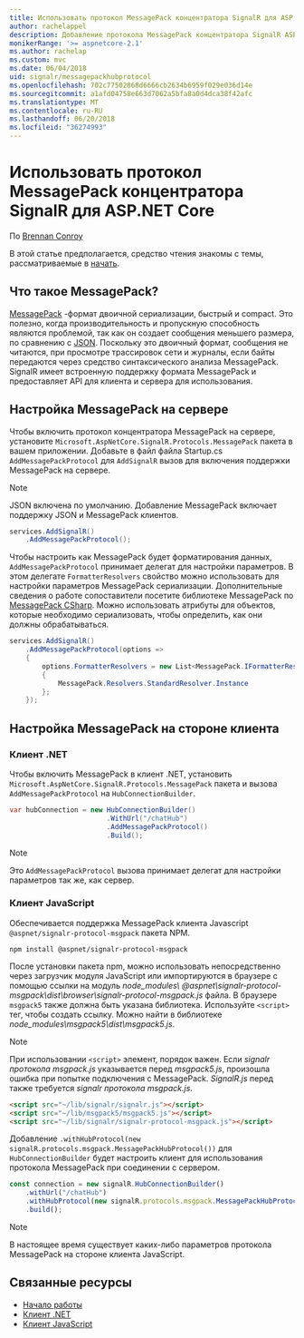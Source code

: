 ```yaml
---
title: Использовать протокол MessagePack концентратора SignalR для ASP.NET Core
author: rachelappel
description: Добавление протокола MessagePack концентратора SignalR ASP.NET Core.
monikerRange: '>= aspnetcore-2.1'
ms.author: rachelap
ms.custom: mvc
ms.date: 06/04/2018
uid: signalr/messagepackhubprotocol
ms.openlocfilehash: 702c77502868d6666cb2634b6959f029e036d14e
ms.sourcegitcommit: a1afd04758e663d7062a5bfa8a0d4dca38f42afc
ms.translationtype: MT
ms.contentlocale: ru-RU
ms.lasthandoff: 06/20/2018
ms.locfileid: "36274993"
---
```

# <a name="use-messagepack-hub-protocol-in-signalr-for-aspnet-core"></a>Использовать протокол MessagePack концентратора SignalR для ASP.NET Core

По [Brennan Conroy](https://github.com/BrennanConroy)

В этой статье предполагается, средство чтения знакомы с темы, рассматриваемые в [начать](xref:tutorials/signalr).

## <a name="what-is-messagepack"></a>Что такое MessagePack?

[MessagePack](https://msgpack.org/index.html) -формат двоичной сериализации, быстрый и compact. Это полезно, когда производительность и пропускную способность являются проблемой, так как он создает сообщения меньшего размера, по сравнению с [JSON](https://www.json.org/). Поскольку это двоичный формат, сообщения не читаются, при просмотре трассировок сети и журналы, если байты передаются через средство синтаксического анализа MessagePack. SignalR имеет встроенную поддержку формата MessagePack и предоставляет API для клиента и сервера для использования.

## <a name="configure-messagepack-on-the-server"></a>Настройка MessagePack на сервере

Чтобы включить протокол концентратора MessagePack на сервере, установите `Microsoft.AspNetCore.SignalR.Protocols.MessagePack` пакета в вашем приложении. Добавьте в файл файла Startup.cs `AddMessagePackProtocol` для `AddSignalR` вызов для включения поддержки MessagePack на сервере.

> [!NOTE]
> JSON включена по умолчанию. Добавление MessagePack включает поддержку JSON и MessagePack клиентов.

```csharp
services.AddSignalR()
    .AddMessagePackProtocol();
```

Чтобы настроить как MessagePack будет форматирования данных, `AddMessagePackProtocol` принимает делегат для настройки параметров. В этом делегате `FormatterResolvers` свойство можно использовать для настройки параметров MessagePack сериализации. Дополнительные сведения о работе сопоставители посетите библиотеке MessagePack по [MessagePack CSharp](https://github.com/neuecc/MessagePack-CSharp). Можно использовать атрибуты для объектов, которые необходимо сериализовать, чтобы определить, как они должны обрабатываться.

```csharp
services.AddSignalR()
    .AddMessagePackProtocol(options =>
    {
        options.FormatterResolvers = new List<MessagePack.IFormatterResolver>()
        {
            MessagePack.Resolvers.StandardResolver.Instance
        };
    });
```

## <a name="configure-messagepack-on-the-client"></a>Настройка MessagePack на стороне клиента

### <a name="net-client"></a>Клиент .NET

Чтобы включить MessagePack в клиент .NET, установить `Microsoft.AspNetCore.SignalR.Protocols.MessagePack` пакета и вызова `AddMessagePackProtocol` на `HubConnectionBuilder`.

```csharp
var hubConnection = new HubConnectionBuilder()
                        .WithUrl("/chatHub")
                        .AddMessagePackProtocol()
                        .Build();
```

> [!NOTE]
> Это `AddMessagePackProtocol` вызова принимает делегат для настройки параметров так же, как сервер.

### <a name="javascript-client"></a>Клиент JavaScript

Обеспечивается поддержка MessagePack клиента Javascript `@aspnet/signalr-protocol-msgpack` пакета NPM.

```console
npm install @aspnet/signalr-protocol-msgpack
```

После установки пакета npm, можно использовать непосредственно через загрузчик модуля JavaScript или импортируются в браузере с помощью ссылки на модуль *node_modules\\ @aspnet\signalr-protocol-msgpack\dist\browser\signalr-protocol-msgpack.js*  файла. В браузере `msgpack5` также должна быть указана библиотека. Используйте `<script>` тег, чтобы создать ссылку. Можно найти в библиотеке *node_modules\msgpack5\dist\msgpack5.js*.

> [!NOTE]
> При использовании `<script>` элемент, порядок важен. Если *signalr протокола msgpack.js* указывается перед *msgpack5.js*, произошла ошибка при попытке подключения с MessagePack. *SignalR.js* перед также требуется *signalr протокола msgpack.js*.

```html
<script src="~/lib/signalr/signalr.js"></script>
<script src="~/lib/msgpack5/msgpack5.js"></script>
<script src="~/lib/signalr/signalr-protocol-msgpack.js"></script>
```

Добавление `.withHubProtocol(new signalR.protocols.msgpack.MessagePackHubProtocol())` для `HubConnectionBuilder` будет настроить клиент для использования протокола MessagePack при соединении с сервером.

```javascript
const connection = new signalR.HubConnectionBuilder()
    .withUrl("/chatHub")
    .withHubProtocol(new signalR.protocols.msgpack.MessagePackHubProtocol())
    .build();
```

> [!NOTE]
> В настоящее время существует каких-либо параметров протокола MessagePack на стороне клиента JavaScript.

## <a name="related-resources"></a>Связанные ресурсы

* [Начало работы](xref:tutorials/signalr)
* [Клиент .NET](xref:signalr/dotnet-client)
* [Клиент JavaScript](xref:signalr/javascript-client)
